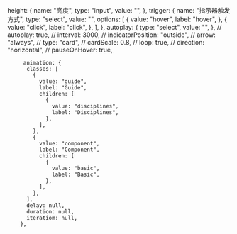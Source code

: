   height: {
          name: "高度",
          type: "input",
          value: "",
        },
        trigger: {
          name: "指示器触发方式",
          type: "select",
          value: "",
          options: [
            {
              value: "hover",
              label: "hover",
            },
            {
              value: "click",
              label: "click",
            },
          ],
        },
        autoplay: {
          type: "select",
          value: "",
        },
        // autoplay: true,
        // interval: 3000,
        // indicatorPosition: "outside",
        // arrow: "always",
        // type: "card",
        // cardScale: 0.8,
        // loop: true,
        // direction: "horizontal",
        // pauseOnHover: true,

         animation: {
          classes: [
            {
              value: "guide",
              label: "Guide",
              children: [
                {
                  value: "disciplines",
                  label: "Disciplines",
                },
              ],
            },
            {
              value: "component",
              label: "Component",
              children: [
                {
                  value: "basic",
                  label: "Basic",
                },
              ],
            },
          ],
          delay: null,
          duration: null,
          iteratiom: null,
        },
